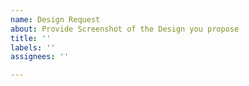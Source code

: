 ```yaml
---
name: Design Request
about: Provide Screenshot of the Design you propose
title: ''
labels: ''
assignees: ''

---
```



